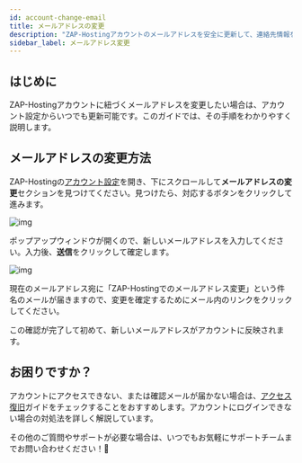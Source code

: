 ```yaml
---
id: account-change-email
title: メールアドレスの変更
description: "ZAP-Hostingアカウントのメールアドレスを安全に更新して、連絡先情報を最新の状態に保つ方法 → 今すぐ詳しく見る"
sidebar_label: メールアドレス変更
---
```


## はじめに

ZAP-Hostingアカウントに紐づくメールアドレスを変更したい場合は、アカウント設定からいつでも更新可能です。このガイドでは、その手順をわかりやすく説明します。

## メールアドレスの変更方法

ZAP-Hostingの[アカウント設定](https://zap-hosting.com/en/customer/home/profile/)を開き、下にスクロールして**メールアドレスの変更**セクションを見つけてください。見つけたら、対応するボタンをクリックして進みます。

![img](https://screensaver01.zap-hosting.com/index.php/s/8GwqRZTTfYdAakm/preview)

ポップアップウィンドウが開くので、新しいメールアドレスを入力してください。入力後、**送信**をクリックして確定します。

![img](https://screensaver01.zap-hosting.com/index.php/s/G5dezAKHmKtkoGJ/preview)

現在のメールアドレス宛に「ZAP-Hostingでのメールアドレス変更」という件名のメールが届きますので、変更を確定するためにメール内のリンクをクリックしてください。

この確認が完了して初めて、新しいメールアドレスがアカウントに反映されます。

## お困りですか？

アカウントにアクセスできない、または確認メールが届かない場合は、[アクセス復旧](account-restore-access)ガイドをチェックすることをおすすめします。アカウントにログインできない場合の対処法を詳しく解説しています。

その他のご質問やサポートが必要な場合は、いつでもお気軽にサポートチームまでお問い合わせください！🙂